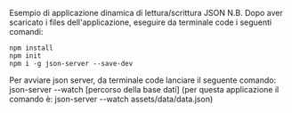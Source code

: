 Esempio di applicazione dinamica di lettura/scrittura JSON
N.B.
Dopo aver scaricato i files dell'applicazione, eseguire da terminale code i seguenti comandi:

    npm install
    npm init
    npm i -g json-server --save-dev

Per avviare json server, da terminale code lanciare il seguente comando:
json-server --watch [percorso della base dati] (per questa applicazione il comando è: json-server --watch assets/data/data.json)